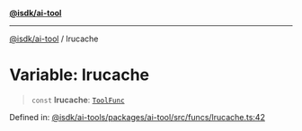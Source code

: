 [**@isdk/ai-tool**](../README.md)

***

[@isdk/ai-tool](../globals.md) / lrucache

# Variable: lrucache

> `const` **lrucache**: [`ToolFunc`](../classes/ToolFunc.md)

Defined in: [@isdk/ai-tools/packages/ai-tool/src/funcs/lrucache.ts:42](https://github.com/isdk/ai-tool.js/blob/4ebf370aaec9c78535cb40ffc19656d7bddcb145/src/funcs/lrucache.ts#L42)
